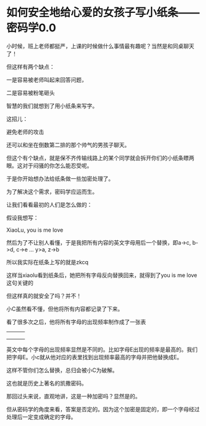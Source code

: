 # 如何安全地给心爱的女孩子写小纸条——密码学0.0



小时候，班上老师都挺严，上课的时候做什么事情最有趣呢？当然是和同桌聊天了！

但这样有两个缺点：

一是容易被老师叫起来回答问题，

二是容易被粉笔砸头



智慧的我们就想到了用小纸条来写字。

这招儿：

避免老师的攻击

还可以和坐在倒数第二排的那个帅气的男孩子聊天。



但这个有个缺点，就是保不齐传输线路上的某个同学就会拆开你们的小纸条瞟两眼。这对于闷骚的你怎么能忍受呢。

于是你开始想办法给纸条做一些加密处理了。



为了解决这个需求，密码学应运而生。



让我们看看最初的人们是怎么做的：

假设我想写：

XiaoLu, you is me love

然后为了不让别人看懂，于是我把所有内容的英文字母用后一个替换，即a->c, b->d, c->e ... y>a, z->b

所以我实际在纸条上写的就是zkcq

这样当xiaolu看到纸条后，她把所有字母反向替换回来，就得到了you is me love这句关键的



但这样真的就安全了吗？并不！

小C虽然看不懂，但他将所有内容都记录了下来。

看了很多次之后，他将所有字母的出现频率制作成了一张表

|      |      |      |
| ---- | ---- | ---- |
|      |      |      |
|      |      |      |
|      |      |      |



英文中每个字母的出现频率显然是不同的。比如字母E出现的频率是最高的。我们把字母E。小c就从他对应的表里找到出现频率最高的字母并把他替换成E。

这样不管你们怎么替换，总归会被小C为破解。

这也就是历史上著名的凯撒密码。



那回过头来说，直观地讲，这是一种加密吗？显然是的。

但从密码学的角度来看，答案是否定的。因为这个加密是固定的，即一个字母经过处理后一定变成确定的字母。